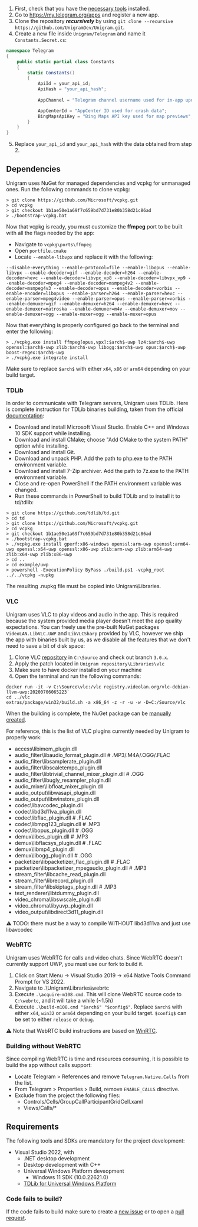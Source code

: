 1. First, check that you have the [necessary tools](#requirements) installed.
2. Go to <https://my.telegram.org/apps> and register a new app.
3. Clone the repository __*recursively*__ by using `git clone --recursive https://github.com/UnigramDev/Unigram.git`.
4. Create a new file inside `Unigram/Telegram` and name it `Constants.Secret.cs`:
```csharp
namespace Telegram
{
    public static partial class Constants
    {
        static Constants()
        {
            ApiId = your_api_id;
            ApiHash = "your_api_hash";
            
            AppChannel = "Telegram channel username used for in-app updates";

            AppCenterId = "AppCenter ID used for crash data";
            BingMapsApiKey = "Bing Maps API key used for map previews";
        }
    }
}
```
5. Replace `your_api_id` and `your_api_hash` with the data obtained from step 2.

## Dependencies

Unigram uses NuGet for managed dependencies and vcpkg for unmanaged ones.
Run the following commands to clone vcpkg:
```shell
> git clone https://github.com/Microsoft/vcpkg.git
> cd vcpkg
> git checkout 1b1ae50e1a69f7c659bd7d731e80b358d21c86ad
> ./bootstrap-vcpkg.bat
```

Now that vcpkg is ready, you must customize the **ffmpeg** port to be built with all the flags needed by the app:
- Navigate to `vcpkg\ports\ffmpeg`
- Open `portfile.cmake`
- Locate `--enable-libvpx` and replace it with the following:
```
--disable-everything --enable-protocol=file --enable-libopus --enable-libvpx --enable-decoder=gif --enable-decoder=h264 --enable-decoder=hevc --enable-decoder=libvpx_vp8 --enable-decoder=libvpx_vp9 --enable-decoder=mpeg4 --enable-decoder=msmpeg4v2 --enable-decoder=msmpeg4v3 --enable-decoder=opus --enable-decoder=vorbis --enable-encoder=libopus --enable-parser=h264 --enable-parser=hevc --enable-parser=mpeg4video --enable-parser=opus --enable-parser=vorbis --enable-demuxer=gif --enable-demuxer=h264 --enable-demuxer=hevc --enable-demuxer=matroska --enable-demuxer=m4v --enable-demuxer=mov --enable-demuxer=ogg --enable-muxer=ogg --enable-muxer=opus
```
Now that everything is properly configured go back to the terminal and enter the following:
```
> ./vcpkg.exe install ffmpeg[opus,vpx]:$arch$-uwp lz4:$arch$-uwp openssl:$arch$-uwp zlib:$arch$-uwp libogg:$arch$-uwp opus:$arch$-uwp boost-regex:$arch$-uwp
> ./vcpkg.exe integrate install
```
Make sure to replace `$arch$` with either `x64`, `x86` or `arm64` depending on your build target.

### TDLib
In order to communicate with Telegram servers, Unigram uses TDLib.
Here is complete instruction for TDLib binaries building, taken from the official [documentation](https://tdlib.github.io/td/build.html?language=C%23):

- Download and install Microsoft Visual Studio. Enable C++ and Windows 10 SDK support while installing.
- Download and install CMake; choose "Add CMake to the system PATH" option while installing.
- Download and install Git.
- Download and unpack PHP. Add the path to php.exe to the PATH environment variable.
- Download and install 7-Zip archiver. Add the path to 7z.exe to the PATH environment variable.
- Close and re-open PowerShell if the PATH environment variable was changed.
- Run these commands in PowerShell to build TDLib and to install it to td/tdlib:

```shell
> git clone https://github.com/tdlib/td.git
> cd td
> git clone https://github.com/Microsoft/vcpkg.git
> cd vcpkg
> git checkout 1b1ae50e1a69f7c659bd7d731e80b358d21c86ad
> ./bootstrap-vcpkg.bat
> ./vcpkg.exe install gperf:x86-windows openssl:arm-uwp openssl:arm64-uwp openssl:x64-uwp openssl:x86-uwp zlib:arm-uwp zlib:arm64-uwp zlib:x64-uwp zlib:x86-uwp
> cd ..
> cd example/uwp
> powershell -ExecutionPolicy ByPass ./build.ps1 -vcpkg_root ../../vcpkg -nupkg
```

The resulting .nupkg file must be copied into Unigram\Libraries.

### VLC
Unigram uses VLC to play videos and audio in the app. This is required because the system provided media player doesn't meet the app quality expectations.
You can freely use the pre-built NuGet packages `VideoLAN.LibVLC.UWP` and `LibVLCSharp` provided by VLC, however we ship the app with binaries built by us,
as we disable all the features that we don't need to save a bit of disk space:
1. Clone VLC [repository](https://code.videolan.org/videolan/vlc) in `C:\Source` and check out branch `3.0.x`.
2. Apply the patch located in `Unigram repository\Libraries\vlc`
3. Make sure to have docker installed on your machine
4. Open the terminal and run the following commands:
```
docker run -it -v C:\Source\vlc:/vlc registry.videolan.org/vlc-debian-llvm-uwp:20200706065223`
cd ../vlc
extras/package/win32/build.sh -a x86_64 -z -r -u -w -D=C:/Source/vlc
```
When the building is complete, the NuGet package can be [manually created](https://code.videolan.org/videolan/LibVLCSharp).

For reference, this is the list of VLC plugins currently needed by Unigram to properly work:
- access\libimem_plugin.dll
- audio_filter\libaudio_format_plugin.dll # .MP3/.M4A/.OGG/.FLAC
- audio_filter\libsamplerate_plugin.dll
- audio_filter\libscaletempo_plugin.dll
- audio_filter\libtrivial_channel_mixer_plugin.dll # .OGG
- audio_filter\libugly_resampler_plugin.dll
- audio_mixer\libfloat_mixer_plugin.dll
- audio_output\libwasapi_plugin.dll
- audio_output\libwinstore_plugin.dll
- codec\libavcodec_plugin.dll
- codec\libd3d11va_plugin.dll
- codec\libflac_plugin.dll # .FLAC
- codec\libmpg123_plugin.dll # .MP3
- codec\libopus_plugin.dll # .OGG
- demux\libes_plugin.dll # .MP3
- demux\libflacsys_plugin.dll # .FLAC
- demux\libmp4_plugin.dll
- demux\libogg_plugin.dll # .OGG
- packetizer\libpacketizer_flac_plugin.dll # .FLAC
- packetizer\libpacketizer_mpegaudio_plugin.dll # .MP3
- stream_filter\libcache_read_plugin.dll
- stream_filter\librecord_plugin.dll
- stream_filter\libskiptags_plugin.dll # .MP3
- text_renderer\libtdummy_plugin.dll
- video_chroma\libswscale_plugin.dll
- video_chroma\libyuvp_plugin.dll
- video_output\libdirect3d11_plugin.dll

⚠️ TODO: there must be a way to compile WITHOUT libd3d11va and just use libavcodec

### WebRTC
Unigram uses WebRTC for calls and video chats. Since WebRTC doesn't currently support UWP, you must use our fork to build it.
1. Click on Start Menu → Visual Studio 2019 → x64 Native Tools Command Prompt for VS 2022.
2. Navigate to .\Unigram\Libraries\webrtc
3. Execute `.\acquire-m108.cmd`. This will clone WebRTC source code to `C:\webrtc`, and it will take a while (~1.5h)
4. Execute `.\build-m108.cmd "$arch$" "$config$"`. Replace `$arch$` with either `x64`, `win32` or `arm64` depending on your build target. `$config$` can be set to either `release` or `debug`.

⚠️ Note that WebRTC build instructions are based on [WinRTC](https://github.com/microsoft/winrtc/tree/master/patches_for_WebRTC_org/m84).

### Building without WebRTC
Since compiling WebRTC is time and resources consuming, it is possible to build the app without calls support:
- Locate Telegram > References and remove `Telegram.Native.Calls` from the list.
- From Telegram > Properties > Build, remove `ENABLE_CALLS` directive.
- Exclude from the project the following files:
  - Controls/Cells/GroupCallParticipantGridCell.xaml
  - Views/Calls/*

## Requirements

The following tools and SDKs are mandatory for the project development:
* Visual Studio 2022, with
    * .NET desktop development
    * Desktop development with C++
    * Universal Windows Platform deveopment
	    * Windows 11 SDK (10.0.22621.0)
    * [TDLib for Universal Windows Platform](https://tdlib.github.io/td/build.html?language=C%23)

### Code fails to build?

If the code fails to build make sure to create a [new issue](https://github.com/UnigramDev/Unigram/issues/new?assignees=&labels=needs-triage&template=anything-else.md&title=) or to open a [pull request](https://github.com/UnigramDev/Unigram/compare).
